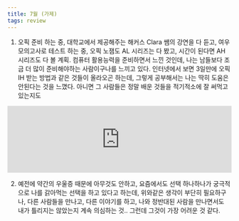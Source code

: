 ```yaml
---
title: 7월 (가제)
tags: review
---
```

1. 오픽 준비 하는 중, 대학교에서 제공해주는 해커스 Clara 쌤의 강연을 다 듣고, 여우 모의고사로 테스트 하는 중, 오픽 노잼도 AL 시리즈는 다 봤고, 시간이 된다면 AH 시리즈도 다 볼 계획. 컴퓨터 활용능력을 준비하면서 느낀 것인데, 나는 남들보다 조금 더 많이 준비해야하는 사람이구나를 느끼고 있다. 인터넷에서 보면 3일만에 오픽 IH 받는 방법과 같은 것들이 올라오곤 하는데, 그렇게 공부해서는 나는 딱히 도움은 안된다는 것을 느꼈다. <bold>아니면 그 사람들은 정말 배운 것들을 적기적소에 잘 써먹고 있는지도 </bold>

<iframe width="100%" height=auto src="https://www.youtube.com/embed/2Xa2fPTQaoA" title="YouTube video player" frameborder="0" allow="accelerometer; autoplay; clipboard-write; encrypted-media; gyroscope; picture-in-picture" allowfullscreen></iframe>

2. 예전에 약간의 우울증 때문에 아무것도 안하고, 요즘에서도 선택 하나하나가 궁극적으로 나를 갉아먹는 선택을 하고 있다고 하는데, 위와같은 생각이 부단히 필요하구나, 다른 사람들을 만나고, 다른 이야기를 하고, 나와 정반대된 사람을 만나면서도 내가 틀리지는 않았는지 계속 의심하는 것.. 그런데 그것이 가장 어려운 것 같다.